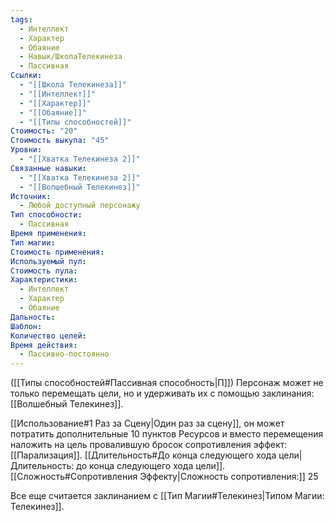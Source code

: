 ```yaml
---
tags:
  - Интеллект
  - Характер
  - Обаяние
  - Навык/ШколаТелекинеза
  - Пассивная
Ссылки:
  - "[[Школа Телекинеза]]"
  - "[[Интеллект]]"
  - "[[Характер]]"
  - "[[Обаяние]]"
  - "[[Типы способностей]]"
Стоимость: "20"
Стоимость выкупа: "45"
Уровни:
  - "[[Хватка Телекинеза 2]]"
Связанные навыки:
  - "[[Хватка Телекинеза 2]]"
  - "[[Волшебный Телекинез]]"
Источник:
  - Любой доступный персонажу
Тип способности:
  - Пассивная
Время применения: 
Тип магии: 
Стоимость применения: 
Используемый пул: 
Стоимость пула: 
Характеристики:
  - Интеллект
  - Характер
  - Обаяние
Дальность: 
Шаблон: 
Количество целей: 
Время действия:
  - Пассивно-постоянно
---
```

([[Типы способностей#Пассивная способность|П]]) Персонаж может не только перемещать цели, но и удерживать их с помощью заклинания: [[Волшебный Телекинез]]. 

[[Использование#1 Раз за Сцену|Один раз за сцену]], он может потратить дополнительные 10 пунктов Ресурсов и вместо перемещения наложить на цель провалившую бросок сопротивления эффект: [[Парализация]]. [[Длительность#До конца следующего хода цели|Длительность: до конца следующего хода цели]]. [[Сложность#Cопротивления Эффекту|Сложность сопротивления:]] 25

Все еще считается заклинанием с [[Тип Магии#Телекинез|Типом Магии: Телекинез]].